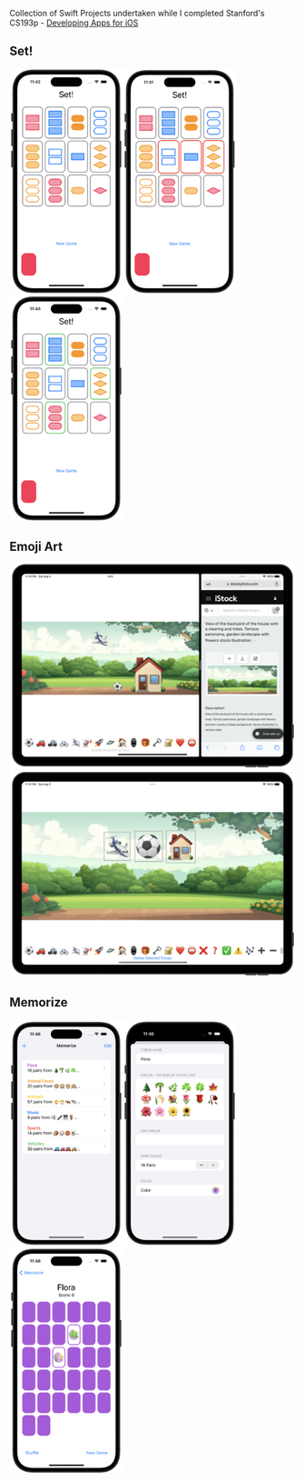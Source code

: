 Collection of Swift Projects undertaken while I completed Stanford's CS193p - [Developing Apps for iOS](https://cs193p.sites.stanford.edu/)

## Set!
<img width="200" src="https://github.com/nipunaw/Swift/blob/main/Photos/SetGame_1.png?raw=true"><img width="200" src="https://github.com/nipunaw/Swift/blob/main/Photos/SetGame_2.png?raw=true"><img width="200" src="https://github.com/nipunaw/Swift/blob/main/Photos/SetGame_3.png?raw=true">

## Emoji Art
<img width="600" src="https://github.com/nipunaw/Swift/blob/main/Photos/EmojiArt_1.png?raw=true"><img width="600" src="https://github.com/nipunaw/Swift/blob/main/Photos/EmojiArt_2.png?raw=true">

## Memorize
<img width="200" src="https://github.com/nipunaw/Swift/blob/main/Photos/Memorize_1.png?raw=true"><img width="200" src="https://github.com/nipunaw/Swift/blob/main/Photos/Memorize_2.png?raw=true"><img width="200" src="https://github.com/nipunaw/Swift/blob/main/Photos/Memorize_3.png?raw=true">
